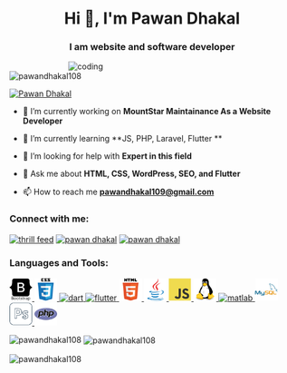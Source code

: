<h1 align="center">Hi 👋, I'm Pawan Dhakal</h1>
<h3 align="center">I am website and software developer</h3>
<img align="right" alt="coding" width="400" src="https://bamboomcloud.com/wp-content/uploads/2018/04/blue-office.gif">
<p align="left"> <img src="https://komarev.com/ghpvc/?username=pawandhakal108&label=Profile%20views&color=0e75b6&style=flat" alt="pawandhakal108" /> </p>

<p align="left"> <a href="https://twitter.com/Pawandhakall" target="blank"><img src="https://img.shields.io/twitter/follow/Pawan DHakal?logo=twitter&style=for-the-badge" alt="Pawan Dhakal" /></a> </p>

- 🔭 I’m currently working on **MountStar Maintainance As a Website Developer**

- 🌱 I’m currently learning **JS, PHP, Laravel, Flutter **

- 🤝 I’m looking for help with **Expert in this field**

- 💬 Ask me about **HTML, CSS, WordPress, SEO, and Flutter**

- 📫 How to reach me **pawandhakal109@gmail.com**

<h3 align="left">Connect with me:</h3>
<p align="left">
<a href="https://twitter.com/Pawandhakall" target="blank"><img align="center" src="https://raw.githubusercontent.com/rahuldkjain/github-profile-readme-generator/master/src/images/icons/Social/twitter.svg" alt="thrill feed" height="30" width="40" /></a>
<a href="https://www.facebook.com/profile.php?id=100088536474651" target="blank"><img align="center" src="https://raw.githubusercontent.com/rahuldkjain/github-profile-readme-generator/master/src/images/icons/Social/facebook.svg" alt="pawan dhakal" height="30" width="40" /></a>
<a href="https://instagram.com/pa.wandhakal" target="blank"><img align="center" src="https://raw.githubusercontent.com/rahuldkjain/github-profile-readme-generator/master/src/images/icons/Social/instagram.svg" alt="pawan dhakal" height="30" width="40" /></a>
</p>

<h3 align="left">Languages and Tools:</h3>
<p align="left"> <a href="https://getbootstrap.com" target="_blank" rel="noreferrer"> <img src="https://raw.githubusercontent.com/devicons/devicon/master/icons/bootstrap/bootstrap-plain-wordmark.svg" alt="bootstrap" width="40" height="40"/> </a> <a href="https://www.w3schools.com/css/" target="_blank" rel="noreferrer"> <img src="https://raw.githubusercontent.com/devicons/devicon/master/icons/css3/css3-original-wordmark.svg" alt="css3" width="40" height="40"/> </a> <a href="https://dart.dev" target="_blank" rel="noreferrer"> <img src="https://www.vectorlogo.zone/logos/dartlang/dartlang-icon.svg" alt="dart" width="40" height="40"/> </a> <a href="https://flutter.dev" target="_blank" rel="noreferrer"> <img src="https://www.vectorlogo.zone/logos/flutterio/flutterio-icon.svg" alt="flutter" width="40" height="40"/> </a> <a href="https://www.w3.org/html/" target="_blank" rel="noreferrer"> <img src="https://raw.githubusercontent.com/devicons/devicon/master/icons/html5/html5-original-wordmark.svg" alt="html5" width="40" height="40"/> </a> <a href="https://www.java.com" target="_blank" rel="noreferrer"> <img src="https://raw.githubusercontent.com/devicons/devicon/master/icons/java/java-original.svg" alt="java" width="40" height="40"/> </a> <a href="https://developer.mozilla.org/en-US/docs/Web/JavaScript" target="_blank" rel="noreferrer"> <img src="https://raw.githubusercontent.com/devicons/devicon/master/icons/javascript/javascript-original.svg" alt="javascript" width="40" height="40"/> </a> <a href="https://www.linux.org/" target="_blank" rel="noreferrer"> <img src="https://raw.githubusercontent.com/devicons/devicon/master/icons/linux/linux-original.svg" alt="linux" width="40" height="40"/> </a> <a href="https://www.mathworks.com/" target="_blank" rel="noreferrer"> <img src="https://upload.wikimedia.org/wikipedia/commons/2/21/Matlab_Logo.png" alt="matlab" width="40" height="40"/> </a> <a href="https://www.mysql.com/" target="_blank" rel="noreferrer"> <img src="https://raw.githubusercontent.com/devicons/devicon/master/icons/mysql/mysql-original-wordmark.svg" alt="mysql" width="40" height="40"/> </a> <a href="https://www.photoshop.com/en" target="_blank" rel="noreferrer"> <img src="https://raw.githubusercontent.com/devicons/devicon/master/icons/photoshop/photoshop-line.svg" alt="photoshop" width="40" height="40"/> </a> <a href="https://www.php.net" target="_blank" rel="noreferrer"> <img src="https://raw.githubusercontent.com/devicons/devicon/master/icons/php/php-original.svg" alt="php" width="40" height="40"/> </a> </p>

<p><img align="left" src="https://github-readme-stats.vercel.app/api/top-langs?username=pawandhakal108&show_icons=true&locale=en&layout=compact" alt="pawandhakal108" /></p>

<p>&nbsp;<img align="center" src="https://github-readme-stats.vercel.app/api?username=pawandhakal108&show_icons=true&locale=en" alt="pawandhakal108" /></p>

<p><img align="center" src="https://github-readme-streak-stats.herokuapp.com/?user=pawandhakal108&" alt="pawandhakal108" /></p>
